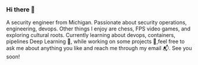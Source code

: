 ### Hi there 👋

<!--
**fonwenu23/fonwenu23** is a ✨ _special_ ✨ repository because its `README.md` (this file) appears on your GitHub profile.

Here are some ideas to get you started:

- 🔭 I’m currently working on ...
- 🌱 I’m currently learning ...
- 👯 I’m looking to collaborate on ...
- 🤔 I’m looking for help with ...
- 💬 Ask me about ...
- 📫 How to reach me: ...
- 😄 Pronouns: ...
- ⚡ Fun fact: ...
-->
A security engineer from Michigan. Passionate about security operations, engineering, devops. Other things I enjoy are chess, FPS video games, and exploring cultural roots. Currently learning about devops, containers,  pipelines Deep Learning 🚀, while working on some projects 📐,feel free to ask me about anything you like and reach me through my email 📬. See you soon!
